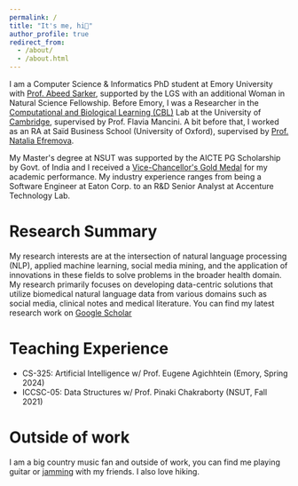 ```yaml
---
permalink: /
title: "It's me, hi👋"
author_profile: true
redirect_from: 
  - /about/
  - /about.html
---
```


I am a Computer Science & Informatics PhD student at Emory University with <a href="https://winshipcancer.emory.edu/bios/faculty/sarker-abeed.html" target="_blank">Prof. Abeed Sarker</a>, supported by the LGS with an additional Woman in Natural Science Fellowship. Before Emory, I was a Researcher in the <a href="https://cbl-website.onrender.com/" target="_blank">Computational and Biological Learning (CBL)</a> Lab at the University of <a href="https://neuroscience.cam.ac.uk/member/srajwal/" targe="_blank">Cambridge</a>, supervised by Prof. Flavia Mancini. A bit before that, I worked as an RA at Saïd Business School (University of Oxford), supervised by <a href="https://www.research.ox.ac.uk/researchers/natalia-efremova" target="_blank">Prof. Natalia Efremova</a>.

My Master's degree at NSUT was supported by the AICTE PG Scholarship by Govt. of India and I received a <a href="https://www.linkedin.com/feed/update/urn:li:activity:7108505289506627584/" target="_blank">Vice-Chancellor's Gold Medal</a> for my academic performance. My industry experience ranges from being a Software Engineer at Eaton Corp. to an R&D Senior Analyst at Accenture Technology Lab.

# Research Summary
My research interests are at the intersection of natural language processing (NLP), applied machine learning, social media mining, and the application of innovations in these fields to solve problems in the broader health domain. My research primarily focuses on developing data-centric solutions that utilize biomedical natural language data from various domains such as social media, clinical notes and medical literature. You can find my latest research work on <a href="https://scholar.google.com/citations?user=6AfEraYAAAAJ&hl=en&inst=15365353816232672843" target="_blank">Google Scholar</a>

# Teaching Experience
* CS-325: Artificial Intelligence w/ Prof. Eugene Agichhtein (Emory, Spring 2024)
* ICCSC-05: Data Structures w/ Prof. Pinaki Chakraborty (NSUT, Fall 2021)

# Outside of work
I am a big country music fan and outside of work, you can find me playing guitar or <a href="https://www.youtube.com/watch?v=cgm9iGAupL0" target="_blank">jamming</a> with my friends. I also love hiking.

